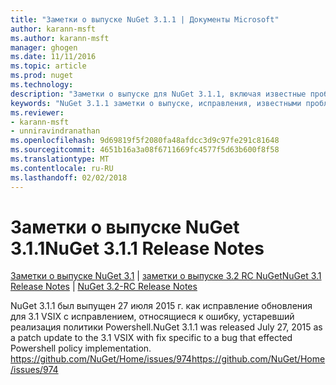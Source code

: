 ```yaml
---
title: "Заметки о выпуске NuGet 3.1.1 | Документы Microsoft"
author: karann-msft
ms.author: karann-msft
manager: ghogen
ms.date: 11/11/2016
ms.topic: article
ms.prod: nuget
ms.technology: 
description: "Заметки о выпуске для NuGet 3.1.1, включая известные проблемы, исправленные ошибки, добавленные функции и DCR."
keywords: "NuGet 3.1.1 заметки о выпуске, исправления, известными проблемами, добавлены функции, DCR"
ms.reviewer:
- karann-msft
- unniravindranathan
ms.openlocfilehash: 9d69819f5f2080fa48afdcc3d9c97fe291c81648
ms.sourcegitcommit: 4651b16a3a08f6711669fc4577f5d63b600f8f58
ms.translationtype: MT
ms.contentlocale: ru-RU
ms.lasthandoff: 02/02/2018
---
```

# <a name="nuget-311-release-notes"></a><span data-ttu-id="e20b3-104">Заметки о выпуске NuGet 3.1.1</span><span class="sxs-lookup"><span data-stu-id="e20b3-104">NuGet 3.1.1 Release Notes</span></span>

<span data-ttu-id="e20b3-105">[Заметки о выпуске NuGet 3.1](../release-notes/nuget-3.1.md) | [заметки о выпуске 3.2 RC NuGet](../release-notes/nuget-3.2-RC.md)</span><span class="sxs-lookup"><span data-stu-id="e20b3-105">[NuGet 3.1 Release Notes](../release-notes/nuget-3.1.md) | [NuGet 3.2-RC Release Notes](../release-notes/nuget-3.2-RC.md)</span></span>

<span data-ttu-id="e20b3-106">NuGet 3.1.1 был выпущен 27 июля 2015 г. как исправление обновления для 3.1 VSIX с исправлением, относящиеся к ошибку, устаревший реализация политики Powershell.</span><span class="sxs-lookup"><span data-stu-id="e20b3-106">NuGet 3.1.1 was released July 27, 2015 as a patch update to the 3.1 VSIX with fix specific to a bug that effected Powershell policy implementation.</span></span>
[<span data-ttu-id="e20b3-107">https://github.com/NuGet/Home/issues/974</span><span class="sxs-lookup"><span data-stu-id="e20b3-107">https://github.com/NuGet/Home/issues/974</span></span>](https://github.com/NuGet/Home/issues/974)